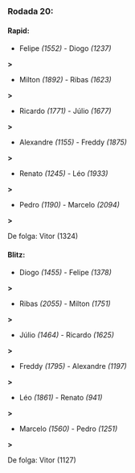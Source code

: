 ### Rodada 20:

#### Rapid:

* Felipe *(1552)*     -     Diogo *(1237)*

 **>** 
* Milton *(1892)*     -     Ribas *(1623)*

 **>** 
* Ricardo *(1771)*     -     Júlio *(1677)*

 **>** 
* Alexandre *(1155)*     -     Freddy *(1875)*

 **>** 
* Renato *(1245)*     -     Léo *(1933)*

 **>** 
* Pedro *(1190)*     -     Marcelo *(2094)*

 **>** 

De folga: Vitor (1324)

#### Blitz:

* Diogo *(1455)*     -     Felipe *(1378)*

 **>** 
* Ribas *(2055)*     -     Milton *(1751)*

 **>** 
* Júlio *(1464)*     -     Ricardo *(1625)*

 **>** 
* Freddy *(1795)*     -     Alexandre *(1197)*

 **>** 
* Léo *(1861)*     -     Renato *(941)*

 **>** 
* Marcelo *(1560)*     -     Pedro *(1251)*

 **>** 

De folga: Vitor (1127)

